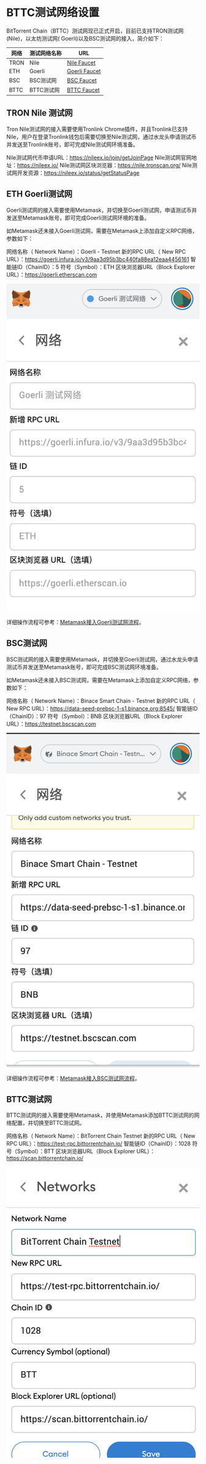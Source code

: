 # BTTC测试网络设置

BitTorrent Chain（BTTC）测试网现已正式开启，目前已支持TRON测试网(Nile)，以太坊测试网( Goerli)以及BSC测试网的接入，简介如下：

| 网络  |  测试网络名称 |  URL |
| ------------ | ------------ | ------------ |
| TRON  | Nile  |  [Nile Faucet](https://nileex.io/join/getJoinPage) |
|  ETH |  Goerli | [Goerli Faucet](https://faucet.goerli.mudit.blog/)  |
|  BSC |  BSC测试网 | [BSC Faucet](https://testnet.binance.org/faucet-smart)  |
|  BTTC | BTTC测试网  | [BTTC Faucet](https://faucet.bittorrentchain.io)  |

## TRON Nile 测试网

Tron Nile测试网的接入需要使用Tronlink Chrome插件，并且Tronlink已支持Nile，用户在登录Tronlink钱包后需要切换至Nile测试网，通过水龙头申请测试币并发送至Tronlink账号，即可完成Nile测试网环境准备。

Nile测试网代币申请URL：https://nileex.io/join/getJoinPage
Nile测试网官网地址：https://nileex.io/
Nile测试网区块浏览器：https://nile.tronscan.org/
Nile测试网开发资源：​​https://nileex.io/status/getStatusPage

## ETH Goerli测试网

Goerli测试网的接入需要使用Metamask，并切换至Goerli测试网，申请测试币并发送至Metamask账号，即可完成Goerli测试网环境的准备。

如Metamask还未接入Goerli测试网，需要在Metamask上添加自定义RPC网络，参数如下：

网络名称（ Network Name）：Goerli - Testnet
新的RPC URL（ New RPC URL）：https://goerli.infura.io/v3/9aa3d95b3bc440fa88ea12eaa4456161
智能链ID（ChainID）：5
符号（Symbol）：ETH
区块浏览器URL（Block Explorer URL）：https://goerli.etherscan.com

![image](./pics/goerli-rpc.png)

详细操作流程可参考：[Metamask接入Goerli测试网流程](https://mudit.blog/getting-started-goerli-testnet/)。

## BSC测试网

BSC测试网的接入需要使用Metamask，并切换至Goerli测试网，通过水龙头申请测试币并发送至Metamask账号，即可完成BSC测试网环境准备。

如Metamask还未接入BSC测试网，需要在Metamask上添加自定义RPC网络，参数如下：

网络名称（ Network Name）：Binace Smart Chain - Testnet
新的RPC URL（ New RPC URL）：https://data-seed-prebsc-1-s1.binance.org:8545/
智能链ID（ChainID）：97
符号（Symbol）：BNB
区块浏览器URL（Block Explorer URL）：https://testnet.bscscan.com

![image](./pics/bsc-rpc.png)

详细操作流程可参考：[Metamask接入BSC测试网流程](https://academy.binance.com/en/articles/connecting-metamask-to-binance-smart-chain)。

## BTTC测试网

BTTC测试网的接入需要使用Metamask，并使用Metamask添加BTTC测试网的网络配置，并切换至BTTC测试网。

网络名称（ Network Name）：BitTorrent Chain Testnet
新的RPC URL（ New RPC URL）：https://test-rpc.bittorrentchain.io/ 
智能链ID（ChainID）：1028
符号（Symbol）：BTT
区块浏览器URL（Block Explorer URL）：https://scan.bittorrentchain.io/

![image](./pics/wallet-rpc.png)

